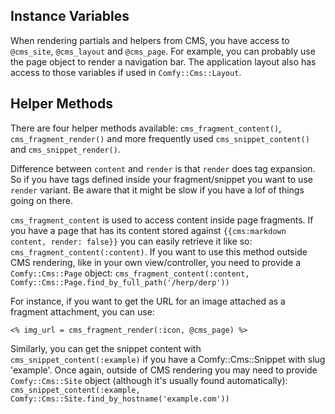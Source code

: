 ## Instance Variables

When rendering partials and helpers from CMS, you have access to `@cms_site`,
`@cms_layout` and `@cms_page`. For example, you can probably use the page object
to render a navigation bar. The application layout also has access to those
variables if used in `Comfy::Cms::Layout`.

## Helper Methods

There are four helper methods available: `cms_fragment_content()`,
`cms_fragment_render()` and more frequently used `cms_snippet_content()` and `cms_snippet_render()`.

Difference between `content` and `render` is that `render` does tag expansion.
So if you have tags defined inside your fragment/snippet you want to use `render`
variant. Be aware that it might be slow if you have a lof of things going on there.

`cms_fragment_content` is used to access content inside page fragments. If you
have a page that has its content stored against
`{{cms:markdown content, render: false}}` you can easily retrieve it like so:
`cms_fragment_content(:content)`. If you want to use this method outside CMS
rendering, like in your own view/controller, you need to provide a
`Comfy::Cms::Page` object:
`cms_fragment_content(:content, Comfy::Cms::Page.find_by_full_path('/herp/derp'))`

For instance, if you want to get the URL for an image attached as a fragment
attachment, you can use:

```erb
<% img_url = cms_fragment_render(:icon, @cms_page) %>
```

Similarly, you can get the snippet content with `cms_snippet_content(:example)`
if you have a Comfy::Cms::Snippet with slug 'example'. Once again, outside of CMS
rendering you may need to provide `Comfy::Cms::Site` object (although it's
usually found automatically):
`cms_snippet_content(:example, Comfy::Cms::Site.find_by_hostname('example.com'))`
